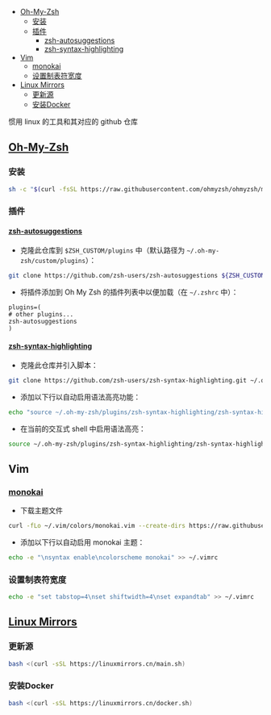 <!-- START doctoc generated TOC please keep comment here to allow auto update -->
<!-- DON'T EDIT THIS SECTION, INSTEAD RE-RUN doctoc TO UPDATE -->

- [Oh-My-Zsh](#oh-my-zsh)
  - [安装](#%E5%AE%89%E8%A3%85)
  - [插件](#%E6%8F%92%E4%BB%B6)
    - [zsh-autosuggestions](#zsh-autosuggestions)
    - [zsh-syntax-highlighting](#zsh-syntax-highlighting)
- [Vim](#vim)
  - [monokai](#monokai)
  - [设置制表符宽度](#%E8%AE%BE%E7%BD%AE%E5%88%B6%E8%A1%A8%E7%AC%A6%E5%AE%BD%E5%BA%A6)
- [Linux Mirrors](#linux-mirrors)
  - [更新源](#%E6%9B%B4%E6%96%B0%E6%BA%90)
  - [安装Docker](#%E5%AE%89%E8%A3%85docker)

<!-- END doctoc generated TOC please keep comment here to allow auto update -->

惯用 linux 的工具和其对应的 github 仓库

## [Oh-My-Zsh](https://github.com/ohmyzsh/ohmyzsh)

### 安装

```bash
sh -c "$(curl -fsSL https://raw.githubusercontent.com/ohmyzsh/ohmyzsh/master/tools/install.sh)"
```

### 插件

#### [zsh-autosuggestions](https://github.com/zsh-users/zsh-autosuggestions)

-   克隆此仓库到 `$ZSH_CUSTOM/plugins` 中（默认路径为 `~/.oh-my-zsh/custom/plugins`）：

```bash
git clone https://github.com/zsh-users/zsh-autosuggestions ${ZSH_CUSTOM:-~/.oh-my-zsh/custom}/plugins/zsh-autosuggestions
```

-   将插件添加到 Oh My Zsh 的插件列表中以便加载（在 `~/.zshrc` 中）：

```
plugins=(
# other plugins...
zsh-autosuggestions
)
```

#### [zsh-syntax-highlighting](https://github.com/zsh-users/zsh-syntax-highlighting)

-   克隆此仓库并引入脚本：

```bash
git clone https://github.com/zsh-users/zsh-syntax-highlighting.git ~/.oh-my-zsh/plugins/zsh-syntax-highlighting
```

-   添加以下行以自动启用语法高亮功能：

```bash
echo "source ~/.oh-my-zsh/plugins/zsh-syntax-highlighting/zsh-syntax-highlighting.zsh" >> ${ZDOTDIR:-~}/.zshrc
```

-   在当前的交互式 shell 中启用语法高亮：

```bash
source ~/.oh-my-zsh/plugins/zsh-syntax-highlighting/zsh-syntax-highlighting.zsh
```

## Vim

### [monokai](https://github.com/ku1ik/vim-monokai)

-   下载主题文件

```bash
curl -fLo ~/.vim/colors/monokai.vim --create-dirs https://raw.githubusercontent.com/ku1ik/vim-monokai/refs/heads/master/colors/monokai.vim
```

-   添加以下行以自动启用 monokai 主题：

```bash
echo -e "\nsyntax enable\ncolorscheme monokai" >> ~/.vimrc
```

### 设置制表符宽度

```bash
echo -e "set tabstop=4\nset shiftwidth=4\nset expandtab" >> ~/.vimrc
```

## [Linux Mirrors](https://github.com/SuperManito/LinuxMirrors)

### 更新源

```bash
bash <(curl -sSL https://linuxmirrors.cn/main.sh)
```

### 安装Docker

```bash
bash <(curl -sSL https://linuxmirrors.cn/docker.sh)
```
